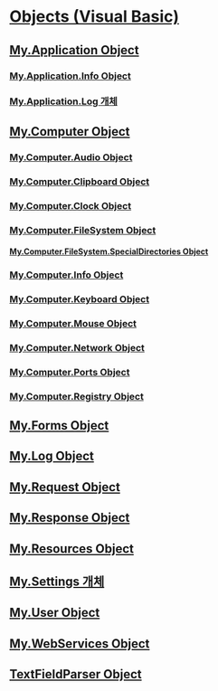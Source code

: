 # [Objects (Visual Basic)](index.md)
## [My.Application Object](my-application-object.md)
### [My.Application.Info Object](TocOutOfQuery)
### [My.Application.Log 개체](my-application-log-object.md)
## [My.Computer Object](my-computer-object.md)
### [My.Computer.Audio Object](TocOutOfQuery)
### [My.Computer.Clipboard Object](my-computer-clipboard-object.md)
### [My.Computer.Clock Object](TocOutOfQuery)
### [My.Computer.FileSystem Object](my-computer-filesystem-object.md)
#### [My.Computer.FileSystem.SpecialDirectories Object](TocOutOfQuery)
### [My.Computer.Info Object](my-computer-info-object.md)
### [My.Computer.Keyboard Object](TocOutOfQuery)
### [My.Computer.Mouse Object](TocOutOfQuery)
### [My.Computer.Network Object](my-computer-network-object.md)
### [My.Computer.Ports Object](my-computer-ports-object.md)
### [My.Computer.Registry Object](my-computer-registry-object.md)
## [My.Forms Object](my-forms-object.md)
## [My.Log Object](my-log-object.md)
## [My.Request Object](TocOutOfQuery)
## [My.Response Object](my-response-object.md)
## [My.Resources Object](TocOutOfQuery)
## [My.Settings 개체](my-settings-object.md)
## [My.User Object](my-user-object.md)
## [My.WebServices Object](my-webservices-object.md)
## [TextFieldParser Object](textfieldparser-object.md)
